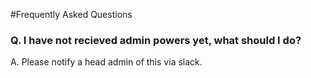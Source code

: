 #Frequently Asked Questions

### Q. I have not recieved admin powers yet, what should I do?

A. Please notify a head admin of this via slack.

